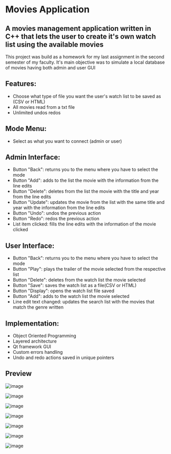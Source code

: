 # Movies Application


## A movies management application written in C++ that lets the user to create it's own watch list using the available movies

This project was build as a homework for my last assignment in the second semester of my faculty. It's main objective was to simulate a local database of movies having both admin and user GUI

## Features:
* Choose what type of file you want the user's watch list to be saved as (CSV or HTML)
* All movies read from a txt file
* Unlimited undos redos
  
## Mode Menu:
* Select as what you want to connect (admin or user)
## Admin Interface:
* Button "Back": returns you to the menu where you have to select the mode
* Button "Add": adds to the list the movie with the information from the line edits
* Button "Delete": deletes from the list the movie with the title and year from the line edits
* Button "Update": updates the movie from the list with the same title and year with the information from the line edits
* Button "Undo": undos the previous action
* Button "Redo": redos the previous action
* List item clicked: fills the line edits with the information of the movie clicked
## User Interface:
* Button "Back": returns you to the menu where you have to select the mode
* Button "Play": plays the trailer of the movie selected from the respective list
* Button "Delete": deletes from the watch list the movie selected
* Button "Save": saves the watch list as a file(CSV or HTML)
* Button "Display": opens the watch list file saved
* Button "Add": adds to the watch list the movie selected
* Line edit text changed: updates the search list with the movies that match the genre written
  
## Implementation:
* Object Oriented Programming
* Layered architecture
* Qt framework GUI
*  Custom errors handling
* Undo and redo actions saved in unique pointers


## Preview

![image](https://github.com/Stefan2114/Movies--Application/assets/147135917/f37de7bd-7e42-4cfa-b6eb-766181919c27)

![image](https://github.com/Stefan2114/Movies--Application/assets/147135917/3cec59c3-52ad-4cfa-94f7-708fefa7f092)

![image](https://github.com/Stefan2114/Movies--Application/assets/147135917/cfe8bf40-bd40-43d7-95d4-4b81c9b9326c)

![image](https://github.com/Stefan2114/Movies--Application/assets/147135917/00002fe5-8972-4038-896a-9ae5b9f68560)

![image](https://github.com/Stefan2114/Movies--Application/assets/147135917/256f86d8-9982-448d-8d0a-23a5c45c6b8f)

![image](https://github.com/Stefan2114/Movies--Application/assets/147135917/0254817b-5159-43c4-beca-a38e07a9a459)

![image](https://github.com/Stefan2114/Movies--Application/assets/147135917/3bb45785-66a5-4b85-bf2f-554633181d96)
